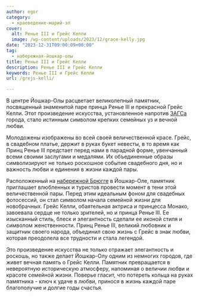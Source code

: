 ```yaml
---
author: egor
category:
  - краеведение-марий-эл
cover:
  alt: Ренье III и Грейс Келли
  image: /wp-content/uploads/2023/12/grace-kelly.jpg
date: "2023-12-31T09:00:09+00:00"
tag:
  - набережная-йошкар-олы
title: Ренье III и Грейс Келли
description: Ренье III и Грейс Келли
keywords: Ренье III и Грейс Келли
url: /grejs-kelli/

---
```

В центре Йошкар-Олы расцветает великолепный памятник, посвященный знаменитой паре принца Ренье III и прекрасной Грейс Келли. Этот произведение искусства, установленное напротив [ЗАГСа](https://i-ola.ru/about/administraciya/zags/index.php) города, стало истинным символом крепких семейных уз и вечной любви.

Молодожены изображены во всей своей величественной красе. Грейс, в свадебном платье, держит в руках букет невесты, в то время как Принц Ренье III предстает перед нами в парадной форме, увенчанный всеми своими заслугами и медалями. Их объединенные образы символизируют не только роскошное событие свадебного дня, но и важность любви и единения в жизни каждой пары.

Расположенный на [набережной Брюгге](/brugge/) в Йошкар-Оле, памятник приглашает влюбленных и туристов провести момент в тени этой величественной пары. Перед этим идеальным фоном для свадебных фотосессий, он стал символом начала семейной жизни для новобрачных. Грейс Келли, обаятельная актриса и принцесса Монако, завоевала сердце не только зрителей, но и принца Ренье III. Ее изысканный стиль, блеск и элегантность сделали ее иконой стиля и символом женственности. Принц Ренье III, великий любовник и защитник своего народа, объединил свою жизнь с Грейс в знак любви, которая преодолела все трудности и стала легендой.

Это произведение искусства не только отражает элегантность и роскошь, но также делает Йошкар\-Олу одним из немногих городов, где живет вечная память о Грейс Келли. Памятник превращается в невероятную историческую атмосферу, напоминая о величии любви и красоте семейной жизни. Поверье гласит, что потереть кольца на руках памятника \- ключ к удаче в любви, принося в жизнь каждой паре благополучие и долгие годы счастья.
